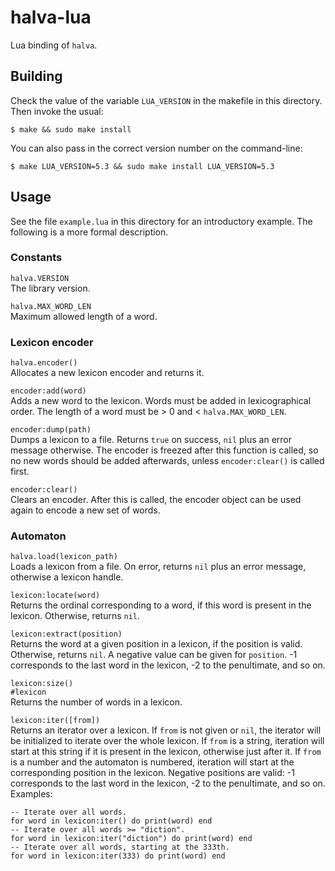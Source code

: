# halva-lua

Lua binding of `halva`.

## Building

Check the value of the variable `LUA_VERSION` in the makefile in this directory.
Then invoke the usual:

    $ make && sudo make install

You can also pass in the correct version number on the command-line:

    $ make LUA_VERSION=5.3 && sudo make install LUA_VERSION=5.3

## Usage

See the file `example.lua` in this directory for an introductory example. The
following is a more formal description.

### Constants

`halva.VERSION`  
The library version.

`halva.MAX_WORD_LEN`  
Maximum allowed length of a word.

### Lexicon encoder

`halva.encoder()`  
Allocates a new lexicon encoder and returns it.

`encoder:add(word)`  
Adds a new word to the lexicon. Words must be added in lexicographical order.
The length of a word must be > 0 and < `halva.MAX_WORD_LEN`.

`encoder:dump(path)`  
Dumps a lexicon to a file. Returns `true` on success, `nil` plus an error
message otherwise. The encoder is freezed after this function is called, so no
new words should be added afterwards, unless `encoder:clear()` is called first.

`encoder:clear()`  
Clears an encoder. After this is called, the encoder object can be used again to
encode a new set of words.

### Automaton

`halva.load(lexicon_path)`  
Loads a lexicon from a file. On error, returns `nil` plus an error message,
otherwise a lexicon handle.

`lexicon:locate(word)`  
Returns the ordinal corresponding to a word, if this word is present in the
lexicon. Otherwise, returns `nil`.

`lexicon:extract(position)`  
Returns the word at a given position in a lexicon, if the position is valid.
Otherwise, returns `nil`. A negative value can be given for `position`. -1
corresponds to the last word in the lexicon, -2 to the penultimate, and so on.

`lexicon:size()`  
`#lexicon`  
Returns the number of words in a lexicon.

`lexicon:iter([from])`  
Returns an iterator over a lexicon. If `from` is not given or `nil`, the
iterator will be initialized to iterate over the whole lexicon. If `from` is a
string, iteration will start at this string if it is present in the lexicon,
otherwise just after it. If `from` is a number and the automaton is numbered,
iteration will start at the corresponding position in the lexicon. Negative
positions are valid: -1 corresponds to the last word in the lexicon, -2 to the
penultimate, and so on.  
Examples:

    -- Iterate over all words.
    for word in lexicon:iter() do print(word) end
    -- Iterate over all words >= "diction".
    for word in lexicon:iter("diction") do print(word) end
    -- Iterate over all words, starting at the 333th.
    for word in lexicon:iter(333) do print(word) end
